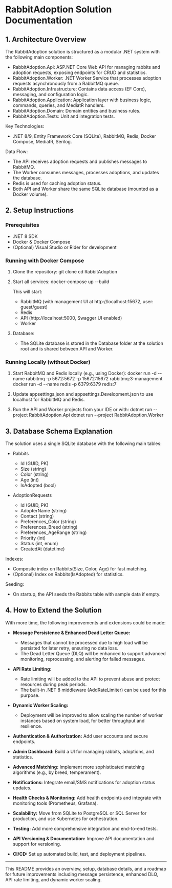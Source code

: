# RabbitAdoption Solution Documentation

## 1. Architecture Overview

The RabbitAdoption solution is structured as a modular .NET system with the following main components:

- RabbitAdoption.Api: ASP.NET Core Web API for managing rabbits and adoption requests, exposing endpoints for CRUD and statistics.
- RabbitAdoption.Worker: .NET Worker Service that processes adoption requests asynchronously from a RabbitMQ queue.
- RabbitAdoption.Infrastructure: Contains data access (EF Core), messaging, and configuration logic.
- RabbitAdoption.Application: Application layer with business logic, commands, queries, and MediatR handlers.
- RabbitAdoption.Domain: Domain entities and business rules.
- RabbitAdoption.Tests: Unit and integration tests.

Key Technologies:
- .NET 8/9, Entity Framework Core (SQLite), RabbitMQ, Redis, Docker Compose, MediatR, Serilog.

Data Flow:
- The API receives adoption requests and publishes messages to RabbitMQ.
- The Worker consumes messages, processes adoptions, and updates the database.
- Redis is used for caching adoption status.
- Both API and Worker share the same SQLite database (mounted as a Docker volume).

## 2. Setup Instructions

### Prerequisites
- .NET 8 SDK
- Docker & Docker Compose
- (Optional) Visual Studio or Rider for development

### Running with Docker Compose

1. Clone the repository:
   git clone <your-repo-url>
   cd RabbitAdoption

2. Start all services:
   docker-compose up --build

   This will start:
   - RabbitMQ (with management UI at http://localhost:15672, user: guest/guest)
   - Redis
   - API (http://localhost:5000, Swagger UI enabled)
   - Worker

3. Database:
   - The SQLite database is stored in the Database folder at the solution root and is shared between API and Worker.

### Running Locally (without Docker)

1. Start RabbitMQ and Redis locally (e.g., using Docker):
   docker run -d --name rabbitmq -p 5672:5672 -p 15672:15672 rabbitmq:3-management
   docker run -d --name redis -p 6379:6379 redis:7

2. Update appsettings.json and appsettings.Development.json to use localhost for RabbitMQ and Redis.

3. Run the API and Worker projects from your IDE or with:
   dotnet run --project RabbitAdoption.Api
   dotnet run --project RabbitAdoption.Worker

## 3. Database Schema Explanation

The solution uses a single SQLite database with the following main tables:

- Rabbits
  - Id (GUID, PK)
  - Size (string)
  - Color (string)
  - Age (int)
  - IsAdopted (bool)

- AdoptionRequests
  - Id (GUID, PK)
  - AdopterName (string)
  - Contact (string)
  - Preferences_Color (string)
  - Preferences_Breed (string)
  - Preferences_AgeRange (string)
  - Priority (int)
  - Status (int, enum)
  - CreatedAt (datetime)

Indexes:
- Composite index on Rabbits(Size, Color, Age) for fast matching.
- (Optional) Index on Rabbits(IsAdopted) for statistics.

Seeding:
- On startup, the API seeds the Rabbits table with sample data if empty.

## 4. How to Extend the Solution

With more time, the following improvements and extensions could be made:

- **Message Persistence & Enhanced Dead Letter Queue:**
  - Messages that cannot be processed due to high load will be persisted for later retry, ensuring no data loss.
  - The Dead Letter Queue (DLQ) will be enhanced to support advanced monitoring, reprocessing, and alerting for failed messages.

- **API Rate Limiting:**
  - Rate limiting will be added to the API to prevent abuse and protect resources during peak periods.
  - The built-in .NET 8 middleware (AddRateLimiter) can be used for this purpose.

- **Dynamic Worker Scaling:**
  - Deployment will be improved to allow scaling the number of worker instances based on system load, for better throughput and resilience.

- **Authentication & Authorization:** Add user accounts and secure endpoints.
- **Admin Dashboard:** Build a UI for managing rabbits, adoptions, and statistics.
- **Advanced Matching:** Implement more sophisticated matching algorithms (e.g., by breed, temperament).
- **Notifications:** Integrate email/SMS notifications for adoption status updates.
- **Health Checks & Monitoring:** Add health endpoints and integrate with monitoring tools (Prometheus, Grafana).
- **Scalability:** Move from SQLite to PostgreSQL or SQL Server for production, and use Kubernetes for orchestration.
- **Testing:** Add more comprehensive integration and end-to-end tests.
- **API Versioning & Documentation:** Improve API documentation and support for versioning.
- **CI/CD:** Set up automated build, test, and deployment pipelines.

---

This README provides an overview, setup, database details, and a roadmap for future improvements including message persistence, enhanced DLQ, API rate limiting, and dynamic worker scaling.
